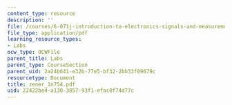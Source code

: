```yaml
---
content_type: resource
description: ''
file: /courses/6-071j-introduction-to-electronics-signals-and-measurement-spring-2006/22422be4a130385793f1efac0f74d77c_zener_1n754.pdf
file_type: application/pdf
learning_resource_types:
- Labs
ocw_type: OCWFile
parent_title: Labs
parent_type: CourseSection
parent_uid: 2a24b641-e32b-77e5-bf32-2bb33f09679c
resourcetype: Document
title: zener_1n754.pdf
uid: 22422be4-a130-3857-93f1-efac0f74d77c
---
```

